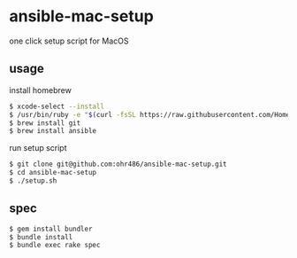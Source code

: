# ansible-mac-setup

one click setup script for MacOS

## usage

install homebrew

```bash
$ xcode-select --install
$ /usr/bin/ruby -e "$(curl -fsSL https://raw.githubusercontent.com/Homebrew/install/master/install)"
$ brew install git
$ brew install ansible
```

run setup script

```bash
$ git clone git@github.com:ohr486/ansible-mac-setup.git
$ cd ansible-mac-setup
$ ./setup.sh
```

## spec

```bash
$ gem install bundler
$ bundle install
$ bundle exec rake spec
```
